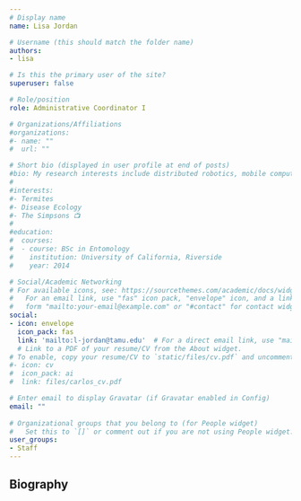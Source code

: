 ```yaml
---
# Display name
name: Lisa Jordan

# Username (this should match the folder name)
authors:
- lisa

# Is this the primary user of the site?
superuser: false

# Role/position
role: Administrative Coordinator I

# Organizations/Affiliations
#organizations:
#- name: ""
#  url: ""

# Short bio (displayed in user profile at end of posts)
#bio: My research interests include distributed robotics, mobile computing and programmable matter.
#
#interests:
#- Termites
#- Disease Ecology
#- The Simpsons 📺
#
#education:
#  courses:
#  - course: BSc in Entomology
#    institution: University of California, Riverside
#    year: 2014

# Social/Academic Networking
# For available icons, see: https://sourcethemes.com/academic/docs/widgets/#icons
#   For an email link, use "fas" icon pack, "envelope" icon, and a link in the
#   form "mailto:your-email@example.com" or "#contact" for contact widget.
social:
- icon: envelope
  icon_pack: fas
  link: 'mailto:l-jordan@tamu.edu'  # For a direct email link, use "mailto:test@example.org".
  # Link to a PDF of your resume/CV from the About widget.
# To enable, copy your resume/CV to `static/files/cv.pdf` and uncomment the lines below.  
#- icon: cv
#  icon_pack: ai
#  link: files/carlos_cv.pdf

# Enter email to display Gravatar (if Gravatar enabled in Config)
email: ""
  
# Organizational groups that you belong to (for People widget)
#   Set this to `[]` or comment out if you are not using People widget.  
user_groups:
- Staff
---
```

## **Biography**
